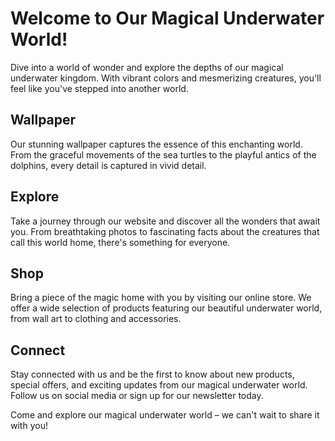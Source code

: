 <!--
Write me markdown content of website with wallpaper:

"A magical underwater world"

The header of the page should not be copy of the text but rather a real content of the website which is using this wallpaper.
-->

<!--font:The "Montserrat" font is a great option for websites as it is easy to read and has a modern, clean look.-->

# Welcome to Our Magical Underwater World!

Dive into a world of wonder and explore the depths of our magical underwater kingdom. With vibrant colors and mesmerizing creatures, you'll feel like you've stepped into another world.

## Wallpaper

Our stunning wallpaper captures the essence of this enchanting world. From the graceful movements of the sea turtles to the playful antics of the dolphins, every detail is captured in vivid detail.

## Explore

Take a journey through our website and discover all the wonders that await you. From breathtaking photos to fascinating facts about the creatures that call this world home, there's something for everyone.

## Shop

Bring a piece of the magic home with you by visiting our online store. We offer a wide selection of products featuring our beautiful underwater world, from wall art to clothing and accessories.

## Connect

Stay connected with us and be the first to know about new products, special offers, and exciting updates from our magical underwater world. Follow us on social media or sign up for our newsletter today.

Come and explore our magical underwater world – we can't wait to share it with you!
